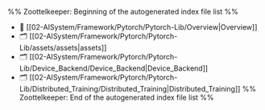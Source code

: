 %% Zoottelkeeper: Beginning of the autogenerated index file list  %%
- 📄 [[02-AISystem/Framework/Pytorch/Pytorch-Lib/Overview|Overview]]
- 🗂️ [[02-AISystem/Framework/Pytorch/Pytorch-Lib/assets/assets|assets]]
- 🗂️ [[02-AISystem/Framework/Pytorch/Pytorch-Lib/Device_Backend/Device_Backend|Device_Backend]]
- 🗂️ [[02-AISystem/Framework/Pytorch/Pytorch-Lib/Distributed_Training/Distributed_Training|Distributed_Training]]
%% Zoottelkeeper: End of the autogenerated index file list  %%
